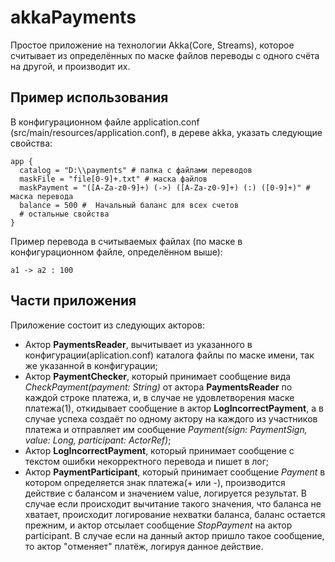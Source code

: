 # akkaPayments
Простое приложение на технологии Akka(Core, Streams), которое считывает из определённых по маске файлов переводы с одного счёта на другой, и производит их.

## Пример использования

В конфигурационном файле application.conf (src/main/resources/application.conf), в дереве akka, указать следующие свойства:
```
app {
  catalog = "D:\\payments" # папка с файлами переводов
  maskFile = "file[0-9]+.txt" # маска файлов
  maskPayment = "([A-Za-z0-9]+) (->) ([A-Za-z0-9]+) (:) ([0-9]+)" # маска перевода
  balance = 500 #  Начальный баланс для всех счетов
  # остальные свойства
}
```

Пример перевода в считываемых файлах (по маске в конфигурационном файле, определённом выше):
```
a1 -> a2 : 100
```

## Части приложения
Приложение состоит из следующих акторов:

- Актор **PaymentsReader**, вычитывает из указанного в конфигурации(aplication.conf) каталога файлы по маске имени, так же указанной в конфигурации;
- Актор **PaymentChecker**, который принимает сообщение вида _CheckPayment(payment: String)_ от актора **PaymentsReader** по каждой строке платежа, и, в случае не удовлетворения маске платежа(1), откидывает сообщение в актор **LogIncorrectPayment**, а в случае успеха создаёт по одному актору на каждого из участников платежа и отправляет им сообщение _Payment(sign: PaymentSign, value: Long, participant: ActorRef)_;
- Актор **LogIncorrectPayment**, который принимает сообщение с текстом ошибки некорректного перевода и пишет в лог;
- Актор **PaymentParticipant**, который принимает сообщение _Payment_ в котором определяется знак платежа(+ или -), производится действие с балансом и значением value, логируется результат. В случае если происходит вычитание такого значения, что баланса не хватает, происходит логирование нехватки баланса, баланс остается прежним, и актор отсылает сообщение _StopPayment_ на актор participant. В случае если на данный актор пришло такое сообщение, то актор "отменяет" платёж, логируя данное действие. 
